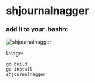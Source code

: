 # shjournalnagger
### add it to your .bashrc

![shjournalnagger](https://user-images.githubusercontent.com/28636252/76723753-bfa28380-671e-11ea-9bf0-69fc1ca8d853.gif)
  
Usage:  
```
go build
go install
shjournalnagger
```
